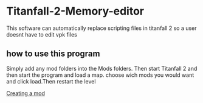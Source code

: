 # Titanfall-2-Memory-editor

This software can automatically replace scripting files in titanfall 2 so a user doesnt have to edit vpk files
	
## how to use this program

Simply add any mod folders into the Mods folders. Then start Titanfall 2 and then start the program and load a map. choose wich mods you would want and click load.Then restart the level

[Creating a mod](../blob/master/ModCreation)